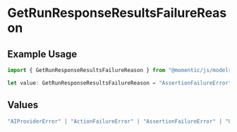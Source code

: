 # GetRunResponseResultsFailureReason

## Example Usage

```typescript
import { GetRunResponseResultsFailureReason } from "@momentic/js/models/components";

let value: GetRunResponseResultsFailureReason = "AssertionFailureError";
```

## Values

```typescript
"AIProviderError" | "ActionFailureError" | "AssertionFailureError" | "UserConfigurationError" | "JobTimeoutError" | "InternalWebAgentError" | "InternalPlatformError"
```